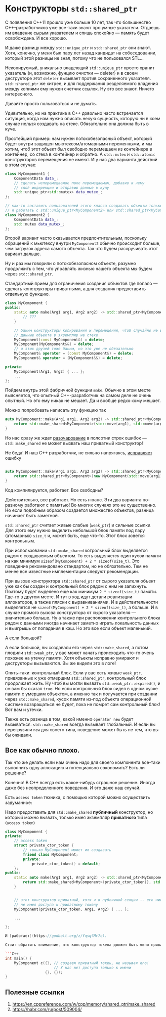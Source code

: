 # Конструкторы `std::shared_ptr`

С появления C++11 прошло уже больше 10 лет, так что большинство C++-разработчиков уже все-таки знают про умные указатели. Отдаешь им владение сырым указателем и спишь спокойно — память будет освобождена. И все хорошо.

И даже разницу между `std::unique_ptr` и `std::shared_ptr` они знают. Хотя, конечно, у меня был пару лет назад кандидат на собеседовании, который этой разницы не знал, потому что не пользовался STL...

Некопируемый, уникально владеющий `std::unique_ptr` просто хранит указатель (и, возможно, фунцию очистки — deleter) и в своем деструкторе этот `deleter` вызывает против сохраненного указателя.
`std::shared_ptr` же хитрее, и для поддержания резделяемого владения между копиями ему нужен счетчик ссылок. Ну это все знают. Ничего интересного.

Давайте просто пользоваться и не думать.

Удивительно, но на практике в C++ довольно часто встречается ситуация, когда нам нужно описать некую сущность, которую ни в коем случае нельзя создавать на стеке. Обязательно она должна быть в куче.

Простейший пример: нам нужен потокобезопасный объект, который будет внутри защищен мьютексом/атомарными переменными, и мы хотим, чтоб этот объект был свободно перемещаем из контейнера в контейнер, со стека в контейнер и обратно. А `std::mutex` и `std::atomic` конструкторов перемещения не имеют.
И у нас два варианта действий в этом случае:

```C++
class MyComponent1 {
    ComponentData data_;
    // сделать неперемещаемое поле перемещаемым, добавив к нему
    // слой индирекции и отправив данные в кучу
    std::unique_ptr<std::mutex> data_mutex_;
};

// как-то заставить пользователей этого класса создавать объекты только на куче
// и работать с std::unique_ptr<MyComponent2> или std::shared_ptr<MyComponent2>
class MyComponent2 {
    ComponentData data_;
    std::mutex data_mutex_;
};
```

Второй вариант часто оказывается предпочтительным, поскольку обращений к мьютексу внутри `MyComponent2` обычно происходит больше, чем загрузок адреса самого объекта.
Так что будем раскручивать этот вариант дальше.

Ну и раз мы говорили о потокобезопасном объекте, разумно продолжить с тем, что управлять жизнью нашего объекта мы будем через `std::shared_ptr`.

Стандартный прием для ограничения создания объектов где попало — сделать конструкторы приватными, а для создания предоставить отдельную функцию.

```C++
class MyComponent {
public:
    static auto make(Arg1 arg1, Arg2 arg2) -> std::shared_ptr<MyComponent> {
        // ???
    }

    // баним конструкторы копирования и перемещения, чтоб случайно не вытянуть
    // данные объекта в экземпляр на стеке
    MyComponent(const MyComponent&) = delete;
    MyComponent(MyComponent&&) = delete;
    // и этих друзей тоже баним, но это уже не обязательно
    MyComponent& operator = (const MyComponent&) = delete;
    MyComponent& operator = (MyComponent&&) = delete;

private:
    MyComponent(Arg1, Arg2) { ... };
    ...
};
```

Пойдем внутрь этой фабричной функции `make`. Обычно в этом месте выясняется, что опытный C++-разработчик на самом деле не очень опытный. Но это ему никак не мешает. Да и вообще редко кому мешает.

Можно попробовать написать эту функцию так

```C++
auto MyComponent::make(Arg1 arg1, Arg2 arg2) -> std::shared_ptr<MyComponent> {
    return std::make_shared<MyComponent>(std::move(arg1), std::move(arg2));
}
```

Но нас сразу же ждет [разочарование](https://godbolt.org/z/rvfPq6v1M) в полсотни строк ошибок — `std::make_shared` не может вызвать наш приватный конструктор!

Не беда! И наш C++ разработчик, не сильно напрягаясь, [исправляет](https://godbolt.org/z/fq654TEaG) ошибку

```C++

auto MyComponent::make(Arg1 arg1, Arg2 arg2) -> std::shared_ptr<MyComponent> {
    return std::shared_ptr<MyComponent>(new MyComponent(std::move(arg1), std::move(arg2)));
}
```

Код компилируется, работает. Все свободны?

Действительно, все работает. Но есть нюанс. Эти два варианта по-разному работают с памятью! Во многих случаях это не существенно. Но если подобным образом создается множество объектов, разница начинает быть заметной.

`std::shared_ptr` считает живые слабые (`weak_ptr`) и сильные ссылки. Для этого ему нужно выделить небольшой блок памяти под пару (атомарных) `size_t` и, может быть, еще что-то. Этот блок зовется контрольным.

При использовании `std::make_shared` котрольный блок выделяется рядом с создаваемым объектом. То есть выделяется один кусок памяти на как минимум `sizeof(MyComponent) + 2 * sizeof(size_t)`. 
Это поведение рекомендовано стандартом, но не обязательно. Тем не менее все известные имплементации следуют рекомендации.

При вызове конструктора `std::shared_ptr` от сырого указателя объект уже как бы создан и контрольный блок рядом с ним не запихнуть. Поэтому будет выделено еще как минимум `2 * sizeof(size_t)` памяти. Где-то в другом месте.
И тут в ход идут детали реализации аллокаторов, а также пляски с выравниваниями. И в действительности выделяется не `sizeof(MyComponent) + 2 * sizeof(size_t)`, а больше. И в случае прямого вызова конструктора от сырого указателя — значительно больше.
Ну а также при расположении контрольного блока рядом с данными иногда начинает заметно играть локальность данных и выигрышь от попадания в кэш. Но это все если объект маленький.

А если большой?

А если большой, вы создавали его через `std::make_shared`, а потом плодили `std::weak_ptr`, у вас может начать происходить что-то очень похожее на утечку памяти. Хотя объекты исправно умирают и деструкторы вызываются. Вы же видели это в логе!

Опять-таки: контрольный блок. Если у вас есть живые `weak_ptr`, привязанные к уже отмершим `std::shared_ptr`, контрольный блок продолжает жить. Ну чтоб вы могли вызвать `std::weak_ptr::expired()`, и он вам бы сказал `true`. 
Но если контрольный блок сидел в одном куске памяти с умершим объектом, а именно так и получается при создании через `std::make_shared`, кусок памяти из-под объекта операционной системе возвращаться не будет, пока не помрет сам контрольный блок! Вот вам и утечки.

Также есть разница в том, какой именно `operator new` будет вызываться. `std::make_shared` всегда вызывает глобальный. И если вы перегрузили `new` для своего типа, поведение может быть не тем, что вы бы ожидали.

## Все как обычно плохо.

Так что же делать если нам очень надо для своего компонента все-таки выполнить одну аллокацию и потенциально сэкономить? Есть ли решение?

Конечно! В C++ всегда есть какое-нибудь страшное решение. Иногда даже без неопределенного поведения. И это даже наш случай.

Есть `access token` техника, с помощью которой можно осуществить задуманное:

Надо предоставить для `std::make_shared` **публичный** конструктор, но который можно вызвать, только имея экземпляр **приватного** типа (`access token`)

```C++
class MyComponent {
private:
    // access token
    struct private_ctor_token {
        // только MyComponent может их создавать
        friend class MyComponent;
        private:
            private_ctor_token() = default;
    };
public:
    static auto make(Arg1 arg1, Arg2 arg2) -> std::shared_ptr<MyComponent> {
        return std::make_shared<MyComponent>(private_ctor_token{}, std:: move(arg1), std::move(arg2));
    }


    // этот конструктор приватный, хотя и в публичной секции -- его никто не сможет вызвать, 
    // не имея доступа к приватному токену
    MyComponent(private_ctor_token, Arg1, Arg2) { ... };

    ...

};

И [работает](https://godbolt.org/z/Yqsq7Mr7c).

Стоит обратить внимаение, что конструктор токена должен быть явно приватным, иначе всю нашу систему безопастности с приватным типом легко обойти вот так:

```C++
int main() {
    MyComponent c({}, // создаем приватный токен, не называя его!
                      // У нас нет доступа только к имени 
                  {}, {});
}
```

## Полезные ссылки
1. https://en.cppreference.com/w/cpp/memory/shared_ptr/make_shared
2. https://habr.com/ru/post/509004/
